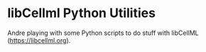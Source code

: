 # libCellml Python Utilities
Andre playing with some Python scripts to do stuff with libCellML (https://libcellml.org).
